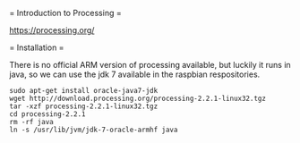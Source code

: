 = Introduction to Processing =

https://processing.org/

= Installation =

There is no official ARM version of processing available, but luckily it runs
in java, so we can use the jdk 7 available in the raspbian respositories.

```shell
sudo apt-get install oracle-java7-jdk
wget http://download.processing.org/processing-2.2.1-linux32.tgz
tar -xzf processing-2.2.1-linux32.tgz
cd processing-2.2.1
rm -rf java
ln -s /usr/lib/jvm/jdk-7-oracle-armhf java
```
